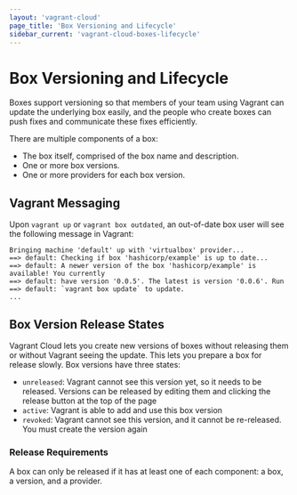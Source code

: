 ```yaml
---
layout: 'vagrant-cloud'
page_title: 'Box Versioning and Lifecycle'
sidebar_current: 'vagrant-cloud-boxes-lifecycle'
---
```


# Box Versioning and Lifecycle

Boxes support versioning so that members of your team using Vagrant can
update the underlying box easily, and the people who create boxes can
push fixes and communicate these fixes efficiently.

There are multiple components of a box:

- The box itself, comprised of the box name and description.
- One or more box versions.
- One or more providers for each box version.

## Vagrant Messaging

Upon `vagrant up` or `vagrant box outdated`, an out-of-date box
user will see the following message in Vagrant:

    Bringing machine 'default' up with 'virtualbox' provider...
    ==> default: Checking if box 'hashicorp/example' is up to date...
    ==> default: A newer version of the box 'hashicorp/example' is available! You currently
    ==> default: have version '0.0.5'. The latest is version '0.0.6'. Run
    ==> default: `vagrant box update` to update.
    ...

## Box Version Release States

Vagrant Cloud lets you create new versions of boxes without
releasing them or without Vagrant seeing the update. This lets you prepare
a box for release slowly. Box versions have three states:

- `unreleased`: Vagrant cannot see this version yet, so it needs
  to be released. Versions can be released by editing them and clicking
  the release button at the top of the page
- `active`: Vagrant is able to add and use this box version
- `revoked`: Vagrant cannot see this version, and it cannot be re-released.
  You must create the version again

### Release Requirements

A box can only be released if it has at least one of each component: a
box, a version, and a provider.
